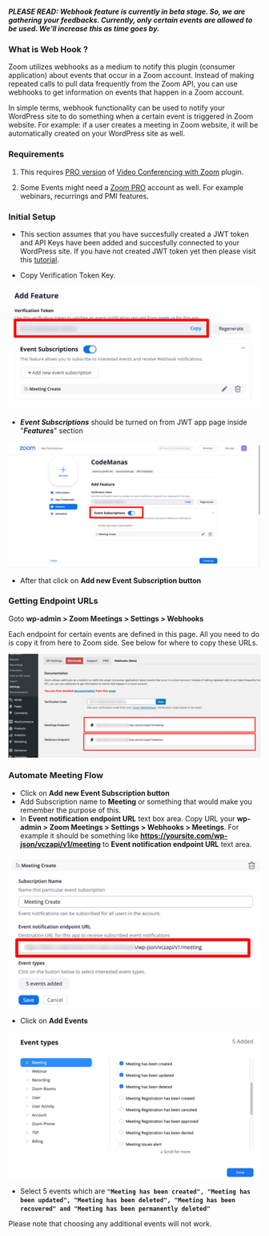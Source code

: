 **_PLEASE READ: Webhook feature is currently in beta stage. So, we are gathering your feedbacks. Currently, only certain events are allowed to be used. We'll increase this as time goes by._**

### What is Web Hook ?

Zoom utilizes webhooks as a medium to notify this plugin (consumer application) about events that occur in a Zoom account. Instead of making repeated calls to pull data frequently from the Zoom API, you can use webhooks to get information on events that happen in a Zoom account.

In simple terms, webhook functionality can be used to notify your WordPress site to do something when a certain event is triggered in Zoom website. For example: if a user creates a meeting in Zoom website, it will be automatically created on your WordPress site as well.

### Requirements

1. This requires <a target="_blank" href="https://www.codemanas.com/downloads/video-conferencing-with-zoom-pro/">PRO version</a> of <a href="https://wordpress.org/plugins/video-conferencing-with-zoom-api/" target="_blank">Video Conferencing with Zoom</a> plugin.

2. Some Events might need a <a target="_blank" href="https://zoom.us/pricing">Zoom PRO</a> account as well. For example webinars, recurrings and PMI features.

### Initial Setup

* This section assumes that you have succesfully created a JWT token and API Keys have been added and succesfully connected to your WordPress site. If you have not created JWT token yet then please visit this [tutorial](/integration).

* Copy Verification Token Key.

![Verification Key](webhooks/verification-key-zoom.png "Verification Key")

* **_Event Subscriptions_** should be turned on from JWT app page inside "**_Features_**" section

![Event Subscriptions](webhooks/event-subscriptions.png "Event Subscriptions")

* After that click on **Add new Event Subscription button**

### Getting Endpoint URLs

Goto **wp-admin > Zoom Meetings > Settings > Webhooks**

Each endpoint for certain events are defined in this page. All you need to do is copy it from here to Zoom side. See below for where to copy these URLs.

![Webhooks](webhooks/settings.png "Webhooks")

### Automate Meeting Flow

* Click on **Add new Event Subscription button**
* Add Subscription name to **Meeting** or something that would make you remember the purpose of this.
* In **Event notification endpoint URL** text box area. Copy URL your **wp-admin > Zoom Meetings > Settings > Webhooks > Meetings**. For example it should be something like **https://yoursite.com/wp-json/vczapi/v1/meeting** to **Event notification endpoint URL** text area.

![Event URL](webhooks/events-url.png "Event URL")

* Click on **Add Events**

![Meeting Event Types](webhooks/meeting-event-types.png "Meeting Event Types")

* Select 5 events which are **`"Meeting has been created", "Meeting has been updated", "Meeting has been deleted", "Meeting has been recovered" and "Meeting has been permanently deleted"`**

Please note that choosing any additional events will not work.


